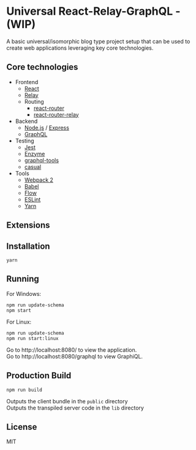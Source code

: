 Universal React-Relay-GraphQL - (WIP)
======
A basic universal/isomorphic blog type project setup that can be used to create web applications leveraging key core technologies.

Core technologies
------
* Frontend
  * [React](https://facebook.github.io/react/ "React")
  * [Relay](https://facebook.github.io/relay/ "Relay")
  * Routing
    * [react-router](https://github.com/ReactTraining/react-router "react-router")
    * [react-router-relay](https://github.com/relay-tools/react-router-relay "react-router-relay")
* Backend
  * [Node.js](https://nodejs.org/en/ "Node.js") / [Express](http://expressjs.com/ "Express")
  * [GraphQL](http://graphql.org/ "GraphQL")
* Testing
  * [Jest](https://facebook.github.io/jest/ "Jest")
  * [Enzyme](http://airbnb.io/enzyme/index.html "Enzyme")
  * [graphql-tools](http://dev.apollodata.com/tools/graphql-tools/ "graphql-tools")
  * [casual](https://github.com/boo1ean/casual "casual")
* Tools
  * [Webpack 2](https://webpack.js.org/ "Webpack 2")
  * [Babel](https://babeljs.io/ "Babel")
  * [Flow](https://flowtype.org/ "Flow")
  * [ESLint](http://eslint.org/ "ESLint")
  * [Yarn](https://yarnpkg.com/en/ "Yarn")

Extensions
------

Installation
------
```
yarn
```

Running
------
For Windows:
```
npm run update-schema
npm start
```
For Linux:
```
npm run update-schema
npm run start:linux
```
Go to http://localhost:8080/ to view the application.  
Go to http://localhost:8080/graphql to view GraphiQL.

Production Build
------
```
npm run build
```
Outputs the client bundle in the `public` directory  
Outputs the transpiled server code in the `lib` directory

License
------
MIT
